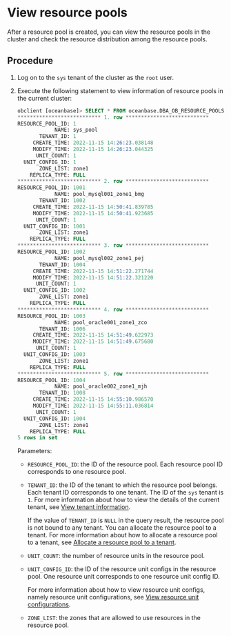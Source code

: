 # View resource pools

After a resource pool is created, you can view the resource pools in the cluster and check the resource distribution among the resource pools.

## Procedure

1. Log on to the `sys` tenant of the cluster as the `root` user.

2. Execute the following statement to view information of resource pools in the current cluster:

   ```sql
   obclient [oceanbase]> SELECT * FROM oceanbase.DBA_OB_RESOURCE_POOLS\G;
   *************************** 1. row ***************************
   RESOURCE_POOL_ID: 1
               NAME: sys_pool
          TENANT_ID: 1
        CREATE_TIME: 2022-11-15 14:26:23.038148
        MODIFY_TIME: 2022-11-15 14:26:23.044325
         UNIT_COUNT: 1
     UNIT_CONFIG_ID: 1
          ZONE_LIST: zone1
       REPLICA_TYPE: FULL
   *************************** 2. row ***************************
   RESOURCE_POOL_ID: 1001
               NAME: pool_mysql001_zone1_bmg
          TENANT_ID: 1002
        CREATE_TIME: 2022-11-15 14:50:41.839785
        MODIFY_TIME: 2022-11-15 14:50:41.923685
         UNIT_COUNT: 1
     UNIT_CONFIG_ID: 1001
          ZONE_LIST: zone1
       REPLICA_TYPE: FULL
   *************************** 3. row ***************************
   RESOURCE_POOL_ID: 1002
               NAME: pool_mysql002_zone1_pej
          TENANT_ID: 1004
        CREATE_TIME: 2022-11-15 14:51:22.271744
        MODIFY_TIME: 2022-11-15 14:51:22.321220
         UNIT_COUNT: 1
     UNIT_CONFIG_ID: 1002
          ZONE_LIST: zone1
       REPLICA_TYPE: FULL
   *************************** 4. row ***************************
   RESOURCE_POOL_ID: 1003
               NAME: pool_oracle001_zone1_zco
          TENANT_ID: 1006
        CREATE_TIME: 2022-11-15 14:51:49.622973
        MODIFY_TIME: 2022-11-15 14:51:49.675680
         UNIT_COUNT: 1
     UNIT_CONFIG_ID: 1003
          ZONE_LIST: zone1
       REPLICA_TYPE: FULL
   *************************** 5. row ***************************
   RESOURCE_POOL_ID: 1004
               NAME: pool_oracle002_zone1_mjh
          TENANT_ID: 1008
        CREATE_TIME: 2022-11-15 14:55:10.986570
        MODIFY_TIME: 2022-11-15 14:55:11.036814
         UNIT_COUNT: 1
     UNIT_CONFIG_ID: 1004
          ZONE_LIST: zone1
       REPLICA_TYPE: FULL
   5 rows in set
   ```

   Parameters:

   * `RESOURCE_POOL_ID`: the ID of the resource pool. Each resource pool ID corresponds to one resource pool.

   * `TENANT_ID`: the ID of the tenant to which the resource pool belongs. Each tenant ID corresponds to one tenant. The ID of the `sys` tenant is `1`. For more information about how to view the details of the current tenant, see [View tenant information](../../../../../6.manage/2.tenant-management/6.common-tenant-operations/4.view-tenant-information.md).

      If the value of `TENANT_ID` is `NULL` in the query result, the resource pool is not bound to any tenant. You can allocate the resource pool to a tenant. For more information about how to allocate a resource pool to a tenant, see [Allocate a resource pool to a tenant](2.assign-a-resource-pool-to-a-tenant.md).

   * `UNIT_COUNT`: the number of resource units in the resource pool.

   * `UNIT_CONFIG_ID`: the ID of the resource unit configs in the resource pool. One resource unit corresponds to one resource unit config ID.

      For more information about how to view resource unit configs, namely resource unit configurations, see [View resource unit configurations](../3.management-resource-unit/1.view-resource-unit-configuration.md).

   * `ZONE_LIST`: the zones that are allowed to use resources in the resource pool.
